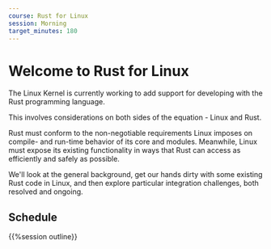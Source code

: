 ```yaml
---
course: Rust for Linux
session: Morning
target_minutes: 180
---
```


# Welcome to Rust for Linux

The Linux Kernel is currently working to add support for developing with the
Rust programming language.

This involves considerations on both sides of the equation - Linux and Rust.

Rust must conform to the non-negotiable requirements Linux imposes on compile-
and run-time behavior of its core and modules. Meanwhile, Linux must expose its
existing functionality in ways that Rust can access as efficiently and safely as
possible.

We'll look at the general background, get our hands dirty with some existing
Rust code in Linux, and then explore particular integration challenges, both
resolved and ongoing.

## Schedule

{{%session outline}}
